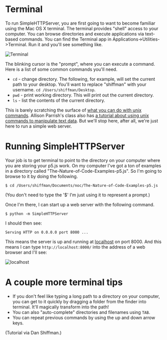 # Terminal

To run SimpleHTTPServer, you are first going to want to become familiar using the Mac OS X terminal.  The terminal provides "shell" access to your computer.  You can browse directories and execute applications via text-based commands.  You can find the Terminal app in Applications->Utilities->Terminal.   Run it and you'll see something like.

![Terminal](images/terminal.png)

The blinking cursor is the "prompt", where you can execute a command.  Here is a list of some common commands you'll need.

* `cd` - change directory.  The following, for example, will set the current path to your desktop.  You'll want to replace "shiffman" with your username.  `cd /Users/shiffman/Desktop`.
* `pwd` - print working directory.  This will print out the current directory.
* `ls` - list the contents of the current directory.

This is barely scratching the surface of [what you can do with unix commands](http://mally.stanford.edu/~sr/computing/basic-unix.html).  Allison Parrish's class also has [a tutorial about using unix commands to manipulate text data](http://www.decontextualize.com/teaching/rwet/introduction-and-unix-tutorial/).  But we'll stop here, after all, we're just here to run a simple web server.  

# Running SimpleHTTPServer

Your job is to get terminal to point to the directory on your computer where you are storing your p5.js work.  On my computer I've got a ton of examples in a directory called "The-Nature-of-Code-Examples-p5.js".  So I'm going to browse to it by doing the following.

```
$ cd /Users/shiffman/Documents/noc/The-Nature-of-Code-Examples-p5.js
```

(You don't need to type the '$' I'm just using it to represent a prompt.)

Once I'm there, I can start up a web server with the following command.

```
$ python -m SimpleHTTPServer
```

I should then see:

```
Serving HTTP on 0.0.0.0 port 8000 ...
```

This means the server is up and running at [localhost](http://en.wikipedia.org/wiki/Localhost) on port 8000.  And this means I can type `http://localhost:8000/` into the address of a web browser and I'll see:

![localhost](images/localhost.png)

# A couple more terminal tips

* If you don't feel like typing a long path to a directory on your computer, you can get to it quickly by dragging a folder from the finder into terminal.  It'll magically transform into the path!
* You can also "auto-complete" directories and filenames using `TAB`.
* You can repeat previous commands by using the up and down arrow keys.




(Tutorial via Dan Shiffman.)

